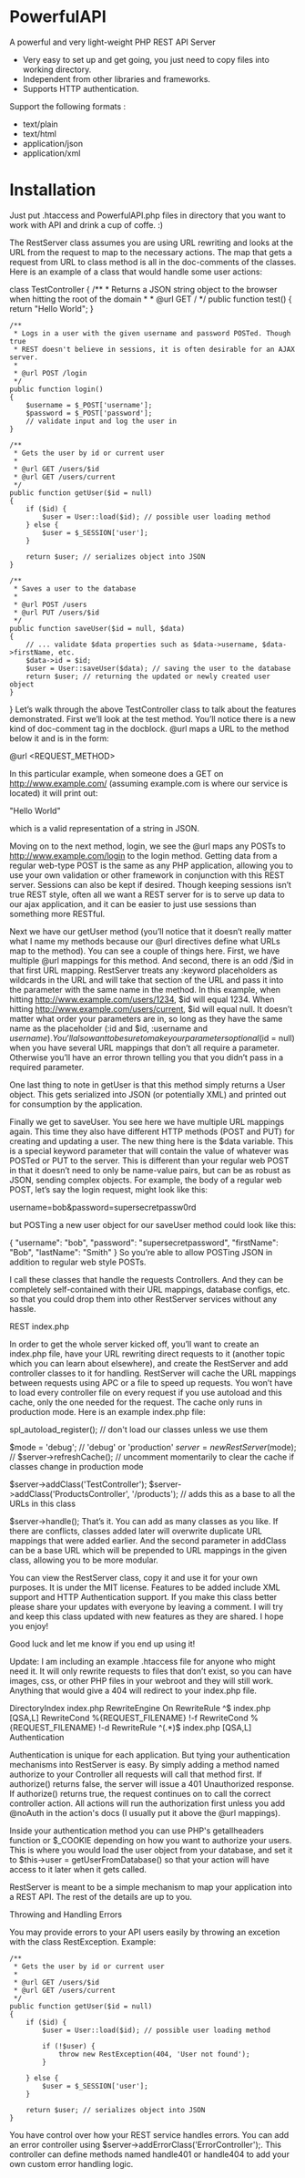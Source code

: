 # PowerfulAPI
A powerful and very light-weight PHP REST API Server

* Very easy to set up and get going, you just need to copy files into working directory.
* Independent from other libraries and frameworks.
* Supports HTTP authentication.

Support the following formats :
* text/plain
* text/html
* application/json
* application/xml

# Installation
Just put .htaccess and PowerfulAPI.php files in directory that you want to work with API and drink a cup of coffe. :)

The RestServer class assumes you are using URL rewriting and looks at the URL from the request to map to the necessary actions. The map that gets a request from URL to class method is all in the doc-comments of the classes. Here is an example of a class that would handle some user actions:

class TestController
{
    /**
     * Returns a JSON string object to the browser when hitting the root of the domain
     *
     * @url GET /
     */
    public function test()
    {
        return "Hello World";
    }

    /**
     * Logs in a user with the given username and password POSTed. Though true
     * REST doesn't believe in sessions, it is often desirable for an AJAX server.
     *
     * @url POST /login
     */
    public function login()
    {
        $username = $_POST['username'];
        $password = $_POST['password'];
        // validate input and log the user in
    }

    /**
     * Gets the user by id or current user
     *
     * @url GET /users/$id
     * @url GET /users/current
     */
    public function getUser($id = null)
    {
        if ($id) {
            $user = User::load($id); // possible user loading method
        } else {
            $user = $_SESSION['user'];
        }

        return $user; // serializes object into JSON
    }

    /**
     * Saves a user to the database
     *
     * @url POST /users
     * @url PUT /users/$id
     */
    public function saveUser($id = null, $data)
    {
        // ... validate $data properties such as $data->username, $data->firstName, etc.
        $data->id = $id;
        $user = User::saveUser($data); // saving the user to the database
        return $user; // returning the updated or newly created user object
    }
}
Let’s walk through the above TestController class to talk about the features demonstrated. First we’ll look at the test method. You’ll notice there is a new kind of doc-comment tag in the docblock. @url maps a URL to the method below it and is in the form:

@url <REQUEST_METHOD> <URL>

In this particular example, when someone does a GET on http://www.example.com/ (assuming example.com is where our service is located) it will print out:

"Hello World"

which is a valid representation of a string in JSON.

Moving on to the next method, login, we see the @url maps any POSTs to http://www.example.com/login to the login method. Getting data from a regular web-type POST is the same as any PHP application, allowing you to use your own validation or other framework in conjunction with this REST server. Sessions can also be kept if desired. Though keeping sessions isn’t true REST style, often all we want a REST server for is to serve up data to our ajax application, and it can be easier to just use sessions than something more RESTful.

Next we have our getUser method (you’ll notice that it doesn’t really matter what I name my methods because our @url directives define what URLs map to the method). You can see a couple of things here. First, we have multiple @url mappings for this method. And second, there is an odd /$id in that first URL mapping. RestServer treats any :keyword placeholders as wildcards in the URL and will take that section of the URL and pass it into the parameter with the same name in the method. In this example, when hitting http://www.example.com/users/1234, $id will equal 1234. When hitting http://www.example.com/users/current, $id will equal null. It doesn’t matter what order your parameters are in, so long as they have the same name as the placeholder (:id and $id, :username and $username). You’ll also want to be sure to make your parameters optional ($id = null) when you have several URL mappings that don’t all require a parameter. Otherwise you’ll have an error thrown telling you that you didn’t pass in a required parameter.

One last thing to note in getUser is that this method simply returns a User object. This gets serialized into JSON (or potentially XML) and printed out for consumption by the application.

Finally we get to saveUser. You see here we have multiple URL mappings again. This time they also have different HTTP methods (POST and PUT) for creating and updating a user. The new thing here is the $data variable. This is a special keyword parameter that will contain the value of whatever was POSTed or PUT to the server. This is different than your regular web POST in that it doesn’t need to only be name-value pairs, but can be as robust as JSON, sending complex objects. For example, the body of a regular web POST, let’s say the login request, might look like this:

username=bob&password=supersecretpassw0rd

but POSTing a new user object for our saveUser method could look like this:

{ "username": "bob", "password": "supersecretpassword", "firstName": "Bob", "lastName": "Smith" }
So you’re able to allow POSTing JSON in addition to regular web style POSTs.

I call these classes that handle the requests Controllers. And they can be completely self-contained with their URL mappings, database configs, etc. so that you could drop them into other RestServer services without any hassle.

REST index.php

In order to get the whole server kicked off, you’ll want to create an index.php file, have your URL rewriting direct requests to it (another topic which you can learn about elsewhere), and create the RestServer and add controller classes to it for handling. RestServer will cache the URL mappings between requests using APC or a file to speed up requests. You won’t have to load every controller file on every request if you use autoload and this cache, only the one needed for the request. The cache only runs in production mode. Here is an example index.php file:

spl_autoload_register(); // don't load our classes unless we use them

$mode = 'debug'; // 'debug' or 'production'
$server = new RestServer($mode);
// $server->refreshCache(); // uncomment momentarily to clear the cache if classes change in production mode

$server->addClass('TestController');
$server->addClass('ProductsController', '/products'); // adds this as a base to all the URLs in this class

$server->handle();
That’s it. You can add as many classes as you like. If there are conflicts, classes added later will overwrite duplicate URL mappings that were added earlier. And the second parameter in addClass can be a base URL which will be prepended to URL mappings in the given class, allowing you to be more modular.

You can view the RestServer class, copy it and use it for your own purposes. It is under the MIT license. Features to be added include XML support and HTTP Authentication support. If you make this class better please share your updates with everyone by leaving a comment. I will try and keep this class updated with new features as they are shared. I hope you enjoy!

Good luck and let me know if you end up using it!

Update: I am including an example .htaccess file for anyone who might need it. It will only rewrite requests to files that don’t exist, so you can have images, css, or other PHP files in your webroot and they will still work. Anything that would give a 404 will redirect to your index.php file.

DirectoryIndex index.php
<IfModule mod_rewrite.c>
    RewriteEngine On
    RewriteRule ^$ index.php [QSA,L]
    RewriteCond %{REQUEST_FILENAME} !-f
    RewriteCond %{REQUEST_FILENAME} !-d
    RewriteRule ^(.*)$ index.php [QSA,L]
</IfModule>
Authentication

Authentication is unique for each application. But tying your authentication mechanisms into RestServer is easy. By simply adding a method named authorize to your Controller all requests will call that method first. If authorize() returns false, the server will issue a 401 Unauthorized response. If authorize() returns true, the request continues on to call the correct controller action. All actions will run the authorization first unless you add @noAuth in the action's docs (I usually put it above the @url mappings).

Inside your authentication method you can use PHP's getallheaders function or $_COOKIE depending on how you want to authorize your users. This is where you would load the user object from your database, and set it to $this->user = getUserFromDatabase() so that your action will have access to it later when it gets called.

RestServer is meant to be a simple mechanism to map your application into a REST API. The rest of the details are up to you.

Throwing and Handling Errors

You may provide errors to your API users easily by throwing an excetion with the class RestException. Example:

    /**
     * Gets the user by id or current user
     *
     * @url GET /users/$id
     * @url GET /users/current
     */
    public function getUser($id = null)
    {
        if ($id) {
            $user = User::load($id); // possible user loading method

            if (!$user) {
                throw new RestException(404, 'User not found');
            }

        } else {
            $user = $_SESSION['user'];
        }

        return $user; // serializes object into JSON
    }
You have control over how your REST service handles errors. You can add an error controller using $server->addErrorClass('ErrorController');. This controller can define methods named handle401 or handle404 to add your own custom error handling logic.
